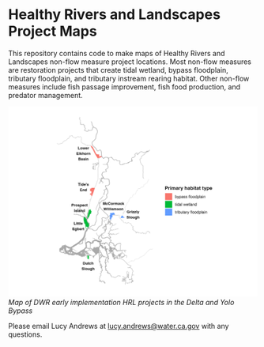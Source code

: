 # Healthy Rivers and Landscapes Project Maps

This repository contains code to make maps of Healthy Rivers and Landscapes
non-flow measure project locations. Most non-flow measures are restoration
projects that create tidal wetland, bypass floodplain, tributary floodplain, and
tributary instream rearing habitat. Other non-flow measures include fish passage
improvement, fish food production, and predator management.

![Map of DWR early implementation HRL projects in the Delta and Yolo Bypass](dwr-early-imp-map/dwr_early_imp_map.png)
*Map of DWR early implementation HRL projects in the Delta and Yolo Bypass*

Please email Lucy Andrews at [lucy.andrews@water.ca.gov](mailto:lucy.andrews@water.ca.gov)
with any questions.